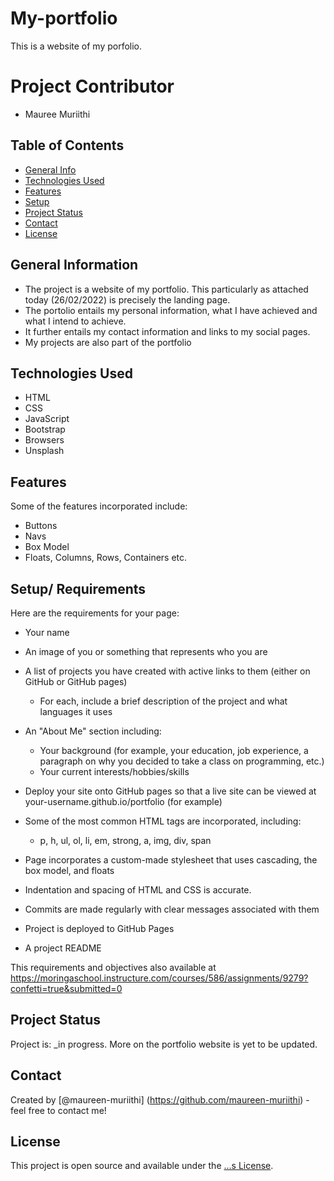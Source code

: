 # My-portfolio

This is a website of my porfolio.

# Project Contributor

- Mauree Muriithi

## Table of Contents

- [General Info](#general-information)
- [Technologies Used](#technologies-used)
- [Features](#features)
- [Setup](#setup/Instructions)
- [Project Status](#project-status)
- [Contact](#contact)
- [License](#license)

## General Information

- The project is a website of my portfolio. This particularly as attached today (26/02/2022) is precisely the landing page.
- The portolio entails my personal information, what I have achieved and what I intend to achieve.
- It further entails my contact information and links to my social pages.
- My projects are also part of the portfolio

## Technologies Used

- HTML
- CSS
- JavaScript
- Bootstrap
- Browsers
- Unsplash

## Features

Some of the features incorporated include:

- Buttons
- Navs
- Box Model
- Floats, Columns, Rows, Containers etc.

## Setup/ Requirements

Here are the requirements for your page:

- Your name
- An image of you or something that represents who you are
- A list of projects you have created with active links to them (either on GitHub or GitHub pages)
  - For each, include a brief description of the project and what languages it uses
- An "About Me" section including:
  - Your background (for example, your education, job experience, a paragraph on why you decided to take a class on programming, etc.)
  - Your current interests/hobbies/skills
- Deploy your site onto GitHub pages so that a live site can be viewed at your-username.github.io/portfolio (for example)

- Some of the most common HTML tags are incorporated, including:

  - p, h, ul, ol, li, em, strong, a, img, div, span

- Page incorporates a custom-made stylesheet that uses cascading, the box model, and floats
- Indentation and spacing of HTML and CSS is accurate.
- Commits are made regularly with clear messages associated with them
- Project is deployed to GitHub Pages
- A project README

This requirements and objectives also available at https://moringaschool.instructure.com/courses/586/assignments/9279?confetti=true&submitted=0

## Project Status

Project is: \_in progress. More on the portfolio website is yet to be updated.

## Contact

Created by [@maureen-muriithi] (https://github.com/maureen-muriithi) - feel free to contact me!

## License

This project is open source and available under the [...s License]().
